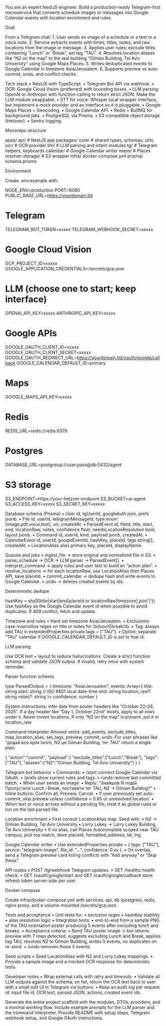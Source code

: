 You are an expert NestJS engineer.
Build a production-ready Telegram-first microservice that converts schedule images or messages into Google Calendar events with location enrichment and rules.

Goal

From a Telegram chat:
	1.	User sends an image of a schedule or a text or a voice note.
	2.	Service extracts events with times, titles, notes, and raw locations from the image or message.
	3.	Applies user rules: exclude titles containing “Lunch” or “Break”, set tag “TAU”.
	4.	Resolves location aliases like “N2 on the map” to the real building “Gilman Building, Tel Aviv University” using Google Maps Places.
	5.	Writes deduplicated events to Google Calendar in timezone Asia/Jerusalem.
	6.	Supports preview vs auto-commit, undo, and conflict checks.

Tech stack
	•	NestJS with TypeScript.
	•	Telegram Bot API via webhook.
	•	OCR: Google Cloud Vision (preferred) with bounding boxes.
	•	LLM parsing: OpenAI or Anthropic with function-calling to return strict JSON. Make the LLM module swappable.
	•	STT for voice: Whisper local wrapper interface, but implement a mock provider and an interface so it is pluggable.
	•	Google Maps Places + Geocoding.
	•	Google Calendar API.
	•	Redis + BullMQ for background jobs.
	•	PostgreSQL via Prisma.
	•	S3-compatible object storage (Hetzner).
	•	Sentry logging.

Monorepo structure

apps/
  api/            # NestJS app
packages/
  core/           # shared types, schemas, utils
  ocr/            # OCR provider
  llm/            # LLM parsing and intent modules
  tg/             # Telegram helpers, keyboards
  calendar/       # Google Calendar writer
  maps/           # Places resolver
  storage/        # S3 wrapper
infra/
  docker-compose.yml
  prisma/
    schema.prisma

Environment

Create .env.example with:

NODE_ENV=production
PORT=8080
PUBLIC_BASE_URL=https://yourdomain.tld

# Telegram
TELEGRAM_BOT_TOKEN=xxxxx
TELEGRAM_WEBHOOK_SECRET=xxxxx

# Google Cloud Vision
GCP_PROJECT_ID=xxxxx
GOOGLE_APPLICATION_CREDENTIALS=/secrets/gcp.json

# LLM (choose one to start; keep interface)
OPENAI_API_KEY=xxxxx
ANTHROPIC_API_KEY=xxxxx

# Google APIs
GOOGLE_OAUTH_CLIENT_ID=xxxxx
GOOGLE_OAUTH_CLIENT_SECRET=xxxxx
GOOGLE_OAUTH_REDIRECT_URL=https://yourdomain.tld/oauth/google/callback
GOOGLE_CALENDAR_DEFAULT_ID=primary

# Maps
GOOGLE_MAPS_API_KEY=xxxxx

# Redis
REDIS_URL=redis://redis:6379

# Postgres
DATABASE_URL=postgresql://user:pass@db:5432/agent

# S3 storage
S3_ENDPOINT=https://your-hetzner-endpoint
S3_BUCKET=ai-agent
S3_ACCESS_KEY=xxxxx
S3_SECRET_KEY=xxxxx

Database schema (Prisma)
	•	User id, tgUserId, googleAuth json, prefs jsonb.
	•	File id, userId, telegramMessageId, type enum {image,pdf,voice,text}, uri, createdAt.
	•	ParsedEvent id, fileId, title, start, end, locationRaw, notes, confidence float, needsLocationResolution bool, layout jsonb.
	•	Command id, userId, kind, payload jsonb, createdAt.
	•	CalendarEvent id, userId, googleEventId, hashKey, placeId, tags string[], createdAt.
	•	LocationAlias alias primary key, placeId, displayName.

Queues and jobs
	•	ingest_file → store original and normalized file in S3.
	•	parse_schedule → OCR → LLM parser → ParsedEvent[].
	•	interpret_command → apply rules and user text to build an “action plan”.
	•	resolve_locations → for each locationRaw, use LocationAlias then Places API, save placeId.
	•	commit_calendar → dedupe hash and write events to Google Calendar.
	•	undo → deletes created events by ids.

Deterministic dedupe

hashKey = sha1([title|start|end|placeId or locationRaw|timezone].join('|'))
Use hashKey as the Google Calendar event id when possible to avoid duplicates. If 409 conflict, fetch and update.

Timezone and rules
	•	Hard set timezone Asia/Jerusalem.
	•	Exclusions: case-insensitive regex on title or notes for \b(lunch|break)\b.
	•	Tag: always add TAU in extendedProperties.private.tags = ["TAU"].
	•	Option: separate “TAU” calendar if GOOGLE_CALENDAR_DEFAULT_ID is set to that id.

LLM parsing

Use OCR text + layout to reduce hallucinations.
Create a strict function schema and validate JSON output. If invalid, retry once with system reminder.

Parser function schema

type ParsedOutput = {
  timezone: "Asia/Jerusalem",
  events: Array<{
    title: string
    start: string   // ISO 8601 local date-time
    end: string
    location_raw?: string
    notes?: string
  }>
  confidence: number
}

System instructions: infer date from poster headers like “October 22–24, 2025”. If a day header like “Day 1, October 22nd” exists, apply to all rows under it. Never invent locations. If only “N2 on the map” is present, put it in location_raw.

Command interpreter
Allowed verbs: add_events, exclude_titles, map_location_alias, set_tags, preview, commit, undo.
For user phrases like “додай все крім lunch, N2 це Gilman Building, тег TAU” return a single plan:

{
  "action":"commit",
  "payload":{
    "exclude_titles":["Lunch","Break"],
    "tags":["TAU"],
    "aliases":{"N2":"Gilman Building, Tel Aviv University"}
  }
}

Telegram bot behavior
	•	Commands:
	•	/start connect Google Calendar via OAuth.
	•	/prefs show current rules and tags.
	•	/undo remove last committed batch.
	•	When user sends an image:
	•	Reply: “Знайшов N подій. Пропустити Lunch і Break, поставити тег TAU, N2 → Gilman Building?”
	•	Inline buttons: Confirm all, Preview, Cancel.
	•	If user previously set auto-commit, skip preview unless confidence < 0.85 or unresolved location.
	•	When text or voice arrives without a pending file, treat it as global rules or run on the last parsed file.

Location enrichment
	•	First consult LocationAlias map. Seed with:
	•	N2 → Gilman Building, Tel Aviv University
	•	Lorry Lokey → Lorry Lokey Building, Tel Aviv University
	•	If no alias, call Places Autocomplete scoped near TAU campus, pick top match, store placeId, formatted_address, lat, lng.

Google Calendar writer
	•	Use extendedProperties.private = { tags: ["TAU"], source: "telegram-image", file_id: "...", confidence: 0.xx }.
	•	On overlap, send a Telegram preview card listing conflicts with “Add anyway” or “Skip these”.

API routes
	•	POST /tg/webhook Telegram updates.
	•	GET /healthz health check.
	•	GET /oauth/google/start and GET /oauth/google/callback store refresh token server-side per user.

Docker compose

Create infra/docker-compose.yml with services: api, db (postgres), redis, nginx proxy, and a volume-mounted /secrets/gcp.json.

Tests and acceptance
	•	Unit tests for:
	•	exclusion regex
	•	hashKey stability
	•	alias resolution logic
	•	Integration tests:
	•	end-to-end from a sample PNG of the TAU orientation poster producing 5 events after excluding lunch and breaks.
	•	Acceptance criteria:
	•	Send TAU poster image → bot returns preview with 7 rows detected, suggests excluding Lunch and Break, applies tag TAU, resolves N2 to Gilman Building, writes 5 events, no duplicates on re-send.
	•	/undo removes those 5 events.

Seed scripts
	•	Seed LocationAlias with N2 and Lorry Lokey mappings.
	•	Provide a sample image and a mocked OCR response for deterministic tests.

Developer notes
	•	Wrap external calls with retry and timeouts.
	•	Validate all LLM outputs against the schema; on fail, return the OCR text back to user with a small edit UI in Telegram via buttons.
	•	Keep an audit log per request id: input file id, OCR text, parsed JSON, actions, created event ids.

Generate the entire project scaffold with the modules, DTOs, providers, and a minimal working flow. Include example prompts for the LLM parser and the command interpreter. Provide README with setup steps, Telegram webhook setup, and Google OAuth instructions.